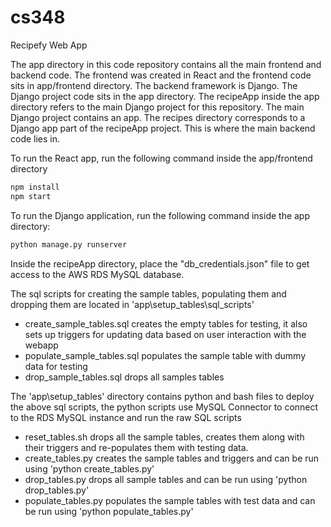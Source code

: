 # cs348
Recipefy Web App

The app directory in this code repository contains all the main frontend and backend code.
The frontend was created in React and the frontend code sits in app/frontend directory.
The backend framework is Django. The Django project code sits in the app directory.
The recipeApp inside the app directory refers to the main Django project for this repository. The main Django project contains 
an app. The recipes directory corresponds to a Django app part of the recipeApp project. This is where the main backend code
lies in.

To run the React app, run the following command inside the app/frontend directory
```bash
npm install
npm start
```

To run the Django application, run the following command inside the app directory:
```bash
python manage.py runserver
```


Inside the recipeApp directory, place the "db_credentials.json" file to get access to the AWS RDS MySQL database.

The sql scripts for creating the sample tables, populating them and dropping them are located in 'app\setup_tables\sql_scripts\'
- create_sample_tables.sql creates the empty tables for testing, it also sets up triggers for updating data based on user interaction with the webapp
- populate_sample_tables.sql populates the sample table with dummy data for testing
- drop_sample_tables.sql drops all samples tables


The 'app\setup_tables' directory contains python and bash files to deploy the above sql scripts, the python scripts use MySQL Connector to connect to the RDS MySQL instance and run the raw SQL scripts
- reset_tables.sh drops all the sample tables, creates them along with their triggers and re-populates them with testing data.
- create_tables.py creates the sample tables and triggers and can be run using 'python create_tables.py'
- drop_tables.py drops all sample tables and can be run using 'python drop_tables.py'
- populate_tables.py populates the sample tables with test data and can be run using 'python populate_tables.py'
